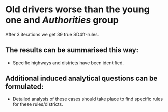 # Old drivers worse than the young one and *Authorities* group

After 3 iterations we get 39 true SD4ft-rules.

## The results can be summarised this way: 

+ Specific highways and districts have been identified. 



## Additional induced analytical questions can be formulated:  

+ Detailed analysis of these cases should take place to find specific rules for these rules/districts. 

